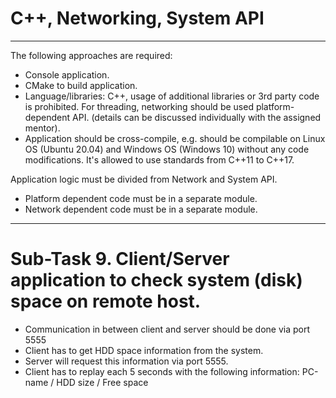 # C++, Networking, System API

----

The following approaches are required:
- Console application.
- CMake to build application.
- Language/libraries: C++, usage of additional libraries or 3rd party code is prohibited. For threading, networking should be used platform-dependent API. (details can be discussed individually with the assigned mentor).
- Application should be cross-compile, e.g. should be compilable on Linux OS (Ubuntu 20.04) and Windows OS (Windows 10) without any code modifications.
It's allowed to use standards from C++11 to C++17.

 
Application logic must be divided from Network and System API.
- Platform dependent code must be in a separate module.
- Network dependent code must be in a separate module.

----

# Sub-Task 9. Client/Server application to check system (disk) space on remote host.
- Communication in between client and server should be done via port 5555
- Client has to get HDD space information from the system.
- Server will request this information via port 5555.
- Client has to replay each 5 seconds with the following information:
	PC-name / HDD size / Free space
